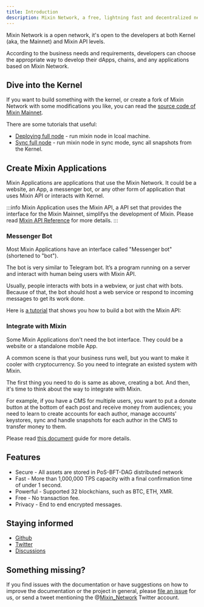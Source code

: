 ```yaml
---
title: Introduction
description: Mixin Network, a free, lightning fast and decentralized network for transferring digital assets.
---
```


Mixin Network is a open network, it's open to the developers at both Kernel (aka, the Mainnet) and Mixin API levels.

According to the business needs and requirements, developers can choose the appropriate way to develop their dApps, chains, and any applications based on Mixin Network.

## Dive into the Kernel

If you want to build something with the kernel, or create a fork of Mixin Network with some modifications you like, you can read the [source code of Mixin Mainnet](https://github.com/MixinNetwork/mixin).

There are some tutorials that useful:

- [Deploying full node](mainnet/tutorials/full-node-join) - run mixin node in lcoal machine.
- [Sync full node](mainnet/tutorials/sync-full-node) - run mixin node in sync mode, sync all snapshots from the Kernel.

## Create Mixin Applications

Mixin Applications are applications that use the Mixin Network. It could be a website, an App, a messenger bot, or any other form of application that uses Mixin API or interacts with Kernel.

:::info
Mixin Application uses the Mixin API, a API set that provides the interface for the Mixin Mainnet, simplifys the development of Mixin. Please read [Mixin API Reference](api/guide) for more details.
:::

### Messenger Bot

Most Mixin Applications have an interface called "Messenger bot"(shortened to "bot").

The bot is very similar to Telegram bot. It’s a program running on a server and interact with human being users with Mixin API.

Usually, people interacts with bots in a webview, or just chat with bots. Because of that, the bot should host a web service or respond to incoming messages to get its work done.

Here is [a tutorial](dapp/gettting-started/create-dapp) that shows you how to build a bot with the Mixin API:

###  Integrate with Mixin

Some Mixin Applications don't need the bot interface. They could be a website or a standalone mobile App.

A common scene is that your business runs well, but you want to make it cooler with cryptocurrency. So you need to integrate an existed system with Mixin.

The first thing you need to do is same as above, creating a bot. And then, it's time to think about the way to integrate with Mixin.

For example, if you have a CMS for multiple users, you want to put a donate button at the bottom of each post and receive money from audiences; you need to learn to create accounts for each author, manage accounts' keystores, sync and handle snapshots for each author in the CMS to transfer money to them.

Please read [this document](dapp/overview) guide for more details.

## Features

- Secure - All assets are stored in PoS-BFT-DAG distributed network
- Fast - More than 1,000,000 TPS capacity with a final confirmation time of under 1 second.
- Powerful - Supported 32 blockchians, such as BTC, ETH, XMR.
- Free - No transaction fee.
- Privacy - End to end encrypted messages.

## Staying informed

- [Github](https://github.com/MixinNetwork)
- [Twitter](https://twitter.com/Mixin_Network)
- [Discussions](https://github.com/MixinNetwork/mixin/discussions)

## Something missing?

If you find issues with the documentation or have suggestions on how to improve the documentation or the project in general, please [file an issue](https://github.com/MixinNetwork/developers.mixin.one/issues) for us, or send a tweet mentioning the @[Mixin_Network](https://twitter.com/Mixin_Network) Twitter account.

